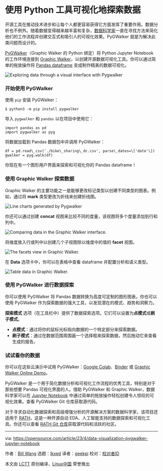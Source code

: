 [#]: subject: "Explore data visually with Python tools"
[#]: via: "https://opensource.com/article/23/4/data-visualization-pygwalker-jupyter-notebook"
[#]: author: "Bill Wang https://opensource.com/users/bill-wang"
[#]: collector: "lkxed"
[#]: translator: "geekpi"
[#]: reviewer: " "
[#]: publisher: " "
[#]: url: " "

使用 Python 工具可视化地探索数据
======

开源工具在推动技术进步和让每个人都更容易获得它方面发挥了重要作用。数据分析也不例外。随着数据变得越来越丰富和复杂，[数据科学家][1]一直在寻找方法来简化他们的工作流程并创建交互式和吸引人的可视化效果。PyGWalker 就是为解决此类问题而设计的。

[PyGWalker][2]（Graphic Walker 的 Python 绑定）将 Python Jupyter Notebook 的工作环境连接到 [Graphic Walker][3]，以创建开源数据可视化工具。你可以通过简单的拖放操作将 [Pandas dataframe][4] 变成制作精美的数据可视化。

![Exploring data through a visual interface with Pygwalker][5]

### 开始使用 PyGWalker

使用 `pip` 安装 PyGWalker：

```
$ python3 -m pip install pygwalker
```

导入 `pygwalker` 和 `pandas` 以在项目中使用它：

```
import pandas as pd
import pygwalker as pyg
```

将数据加载到 Pandas 数据包中并调用 PyGWalker：

```
df = pd.read\_csv('./bike\_sharing\_dc.csv', parse\_dates=\['date'\])
gwalker = pyg.walk(df)
```

你现在有一个图形用户界面来探索和可视化你的 Pandas dataframe！

### 使用 Graphic Walker 探索数据

Graphic Walker 的主要功能之一是能够更改标记类型以创建不同类型的图表。例如，通过将 **mark** 类型更改为折线来创建折线图。

![Line charts generated by Pygwalker][6]

你还可以通过创建 **concat** 视图来比较不同的度量，该视图将多个度量添加到行和列中。

![Comparing data in the Graphic Walker interface.][7]

将维度放入行或列中以创建几个子视图除以维度中的值的 **facet** 视图。

![The facets view in Graphic Walker.][8]

在 **Data** 选项卡中，你可以在表格中查看 dataframe 并配置分析和语义类型。

![Table data in Graphic Walker.][9]

### 使用 PyGWalker 进行数据探索

你可以使用 PyGWalker 将 Pandas 数据转换为高度可定制的图形图表。你也可以使用 PyGWalker 作为探索数据的强大工具，以发现潜在的模式、趋势和洞察力。

**探索模式** 选项（在工具栏中）提供了数据探索选项。它们可以设置为**点模式**或**刷子模式**。

- **点模式**：通过将你的鼠标光标指向数据的一个特定部分来探索数据。
- **刷子模式**：通过在数据范围周围画一个选择框来探索数据，然后拖动它来查看生成的报告。

### 试试看你的数据

你可以在这些云演示中试用 PyGWalker：[Google Colab][10]、[Binder][11] 或 [Graphic Walker Online Demo][12]。

PyGWalker 是一个用于简化数据分析和可视化工作流程的优秀工具，特别是对于那些想要 Pandas 可视化界面的人。借助 PyGWalker 和 Graphic Walker，数据科学家可以在 [Jupyter Notebook][13] 中通过简单的拖放操作轻松创建令人惊叹的可视化效果。查看 PyGWalker Git 仓库获取源代码。

对于寻求自动化数据探索和高级增强分析的开源解决方案的数据科学家，该项目还适用于 [RATH][14]，这是一种开源自动 EDA、人工智能支持的数据探索和可视化工具。你还可以查看 [RATH Git 仓库][15]获取源代码和活跃的社区。

--------------------------------------------------------------------------------

via: https://opensource.com/article/23/4/data-visualization-pygwalker-jupyter-notebook

作者：[Bill Wang][a]
选题：[lkxed][b]
译者：[geekpi](https://github.com/geekpi)
校对：[校对者ID](https://github.com/校对者ID)

本文由 [LCTT](https://github.com/LCTT/TranslateProject) 原创编译，[Linux中国](https://linux.cn/) 荣誉推出

[a]: https://opensource.com/users/bill-wang
[b]: https://github.com/lkxed/
[1]: https://enterprisersproject.com/article/2022/9/data-scientist-day-life?intcmp=7013a000002qLH8AAM
[2]: https://github.com/Kanaries/pygwalker
[3]: https://github.com/Kanaries/graphic-walker
[4]: https://opensource.com/article/20/6/pandas-python
[5]: https://opensource.com/sites/default/files/2023-03/pygwalker-exploring-data.gif
[6]: https://opensource.com/sites/default/files/2023-03/line-chart-with-pygwalker.webp
[7]: https://opensource.com/sites/default/files/2023-03/concat-view-pygwalker.webp
[8]: https://opensource.com/sites/default/files/2023-03/table-view-pygwalker.webp
[9]: https://opensource.com/sites/default/files/2023-03/table-data-pygwalker.webp
[10]: https://colab.research.google.com/drive/171QUQeq-uTLgSj1u-P9DQig7Md1kpXQ2?usp=sharing
[11]: https://mybinder.org/v2/gh/Kanaries/pygwalker/main?labpath=tests%2Fmain.ipynb
[12]: https://graphic-walker.kanaries.net/
[13]: https://opensource.com/downloads/jupyter-guide
[14]: https://kanaries.net/
[15]: https://github.com/Kanaries/Rath